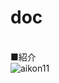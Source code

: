 # doc
<br>■紹介<br>
![aikon11](https://cloud.githubusercontent.com/assets/24250258/24581376/fb1cf55c-1754-11e7-95bb-07cecb91436b.png)

